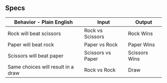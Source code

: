 ## Specs

| Behavior - Plain English           | Input             | Output        |
|------------------------------------|-------------------|---------------|
| Rock will beat scissors            | Rock vs Scissors  | Rock Wins     |
| Paper will beat rock               | Paper vs Rock     | Paper Wins    |
| Scissors will beat paper           | Scissors vs Paper | Scissors Wins |
| Same choices will result in a draw | Rock vs Rock      | Draw          |
